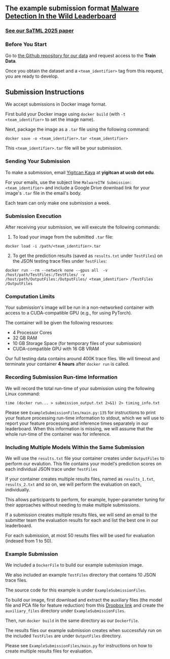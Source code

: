 ## The example submission format  **[Malware Detection In the Wild Leaderboard](https://malwaredetectioninthewild.github.io/)** 

### [See our SaTML 2025 paper](https://arxiv.org/abs/2405.06124)

### Before You Start

Go to [the Github repository for our data](https://github.com/malwaredetectioninthewild/explore_data) and request access to the **Train Data**.

Once you obtain the dataset and a `<team_identifier>` tag from this request, you are ready to develop.

## Submission Instructions

We accept submissions in Docker image format. 

First build your Docker image using `docker build` (with `-t <team_identifier>` to set the image name). 

Next, package the image as a `.tar` file using the following command: 

`docker save -o <team_identifier>.tar <team_identifier>`

This `<team_identifier>.tar` file will be your submission.

### Sending Your Submission

To make a submission, email [Yigitcan Kaya](https://yigitcankaya.github.io) at **yigitcan at ucsb dot edu**. 

For your emails, use the subject line `MalwareITW Submission: <team_identifier>` and include a Google Drive download link for your image's `.tar` file in the email's body.

Each team can only make one submission a week.

### Submission Execution

After receiving your submission, we will execute the following commands:

1) To load your image from the submitted `.tar` file:

`docker load -i /path/<team_identifier>.tar`

2) To get the prediction results (saved as `results.txt` under `TestFiles`) on the JSON testing trace files under `TestFiles`:

`docker run --rm --network none --gpus all  -v /host/path/TestFiles:/TestFiles/ -v /host/path/OutputFiles:/OutputFiles/ <team_identifier> /TestFiles /OutputFiles`

### Computation Limits

Your submission's image will be run in a non-networked container with access to a CUDA-compatible GPU (e.g., for using PyTorch). 

The container will be given the following resources:

* 4 Processor Cores
* 32 GB RAM
* 10 GB Storage Space (for temporary files of your submission)
* CUDA-compatible GPU with 16 GB VRAM

Our full testing data contains around 400K trace files. We will timeout and terminate your container **4 hours** after `docker run` is called.

### Recording Submission Run-time Information

We will record the total run-time of your submission using the following Linux command:

`time (docker run... > submission_output.txt 2>&1) 2> timing_info.txt`

Please see `ExampleSubmissionFiles/main.py:135` for instructions to print your feature processing run-time information to stdout, which we will use to report your feature processing and inference times separately in our leaderboard. When this information is missing, we will assume that the whole run-time of the container was for inference.

### Including Multiple Models Within the Same Submission

We will use the `results.txt` file your container creates under `OutputFiles` to perform our evalution. This file contains your model's prediction scores on each individual JSON trace under `TestFiles`

If your container creates multiple results files, named as `results_1.txt`, `results_2.txt` and so on, we will perform the evaluation on each, individually.

This allows participants to perform, for example, hyper-parameter tuning for their approaches without needing to make multiple submissions.

If a submission creates multiple results files, we will send an email to the submitter team the evaluation results for each and list the best one in our leaderboard.

For each submission, at most 50 results files will be used for evaluation (indexed from 1 to 50).

### Example Submission

We included a `DockerFile` to build our example submission image.

We also included an example `TestFiles` directory that contains 10 JSON trace files.

The source code for this example is under `ExampleSubmissionFiles`.

To build our image, first download and extract the auxiliary files (the model file and PCA file for feature reduction) from this [Dropbox link](https://www.dropbox.com/scl/fi/17ra6gackdzs7ehgfmkk3/ExampleSubmissionFiles.zip?rlkey=a4ysw9uxe776c09u3sukxn1cm&st=h5qn2pth&dl=0) and create the `auxiliary_files` directory under `ExampleSubmissionFiles`.

Then, run `docker build` in the same directory as our `Dockerfile`.

The results files our example submission creates when successfuly run on the included `TestFiles` are under `OutputFiles` directory.

Please see `ExampleSubmissionFiles/main.py` for instructions on how to create multiple results files for evaluation.